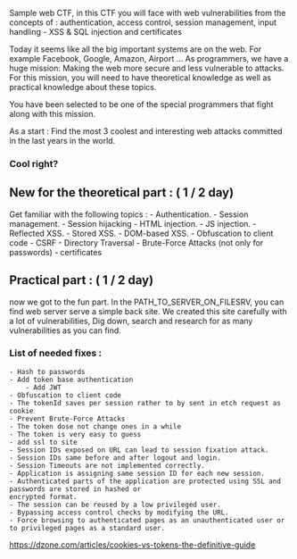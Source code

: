 Sample web CTF, in this CTF you will face with web vulnerabilities from the concepts of : authentication, access control, session management, input handling - XSS &amp; SQL injection and certificates


Today it seems like all the big important systems are on the web.
For example Facebook, Google, Amazon, Airport ...
As programmers, we have a huge mission:
Making the web more secure and less vulnerable to attacks.
For this mission, you will need to have theoretical knowledge as well as practical knowledge about these topics.

You have been selected to be one of the special programmers that fight along with this mission.

As a start :
Find the most 3 coolest and interesting web attacks committed in the last years in the world.

### Cool right?

## New for the theoretical part : ( 1 / 2 day)
Get familiar with the following topics :
	- Authentication.
	- Session management.
	- Session hijacking
	- HTML injection.
	- JS injection.
	- Reflected XSS.
	- Stored XSS.
	- DOM-based XSS.
	- Obfuscation to client code
	- CSRF
	- Directory Traversal
	- Brute-Force Attacks (not only for passwords)
	- certificates

## Practical part : ( 1 / 2 day)
now we got to the fun part.
In the PATH_TO_SERVER_ON_FILESRV, you can find web server serve a simple
back site.
We created this site carefully with a lot of vulnerabilities,
Dig down, search and research for as many vulnerabilities as you can find.

### List of needed fixes :
	- Hash to passwords
	- Add token base authentication
		- Add JWT
	- Obfuscation to client code
	- The tokenId saves per session rather to by sent in etch request as cookie
	- Prevent Brute-Force Attacks
	- The token dose not change ones in a while
	- The token is very easy to guess
	- add ssl to site
	- Session IDs exposed on URL can lead to session fixation attack.
	- Session IDs same before and after logout and login.
	- Session Timeouts are not implemented correctly.
	- Application is assigning same session ID for each new session.
	- Authenticated parts of the application are protected using SSL and passwords are stored in hashed or
	encrypted format.
	- The session can be reused by a low privileged user.
	- Bypassing access control checks by modifying the URL.
	- Force browsing to authenticated pages as an unauthenticated user or to privileged pages as a standard user.

https://dzone.com/articles/cookies-vs-tokens-the-definitive-guide

